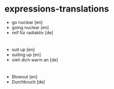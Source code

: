 # expressions-translations

* go nuclear [en]
* going nuclear [en]
* reif für radiaktiv [de]

#

* suit up [en]
* suiting up [en]
* zieh dich warm an [de]

#

* Blowout [en]
* Durchbruch [de]
